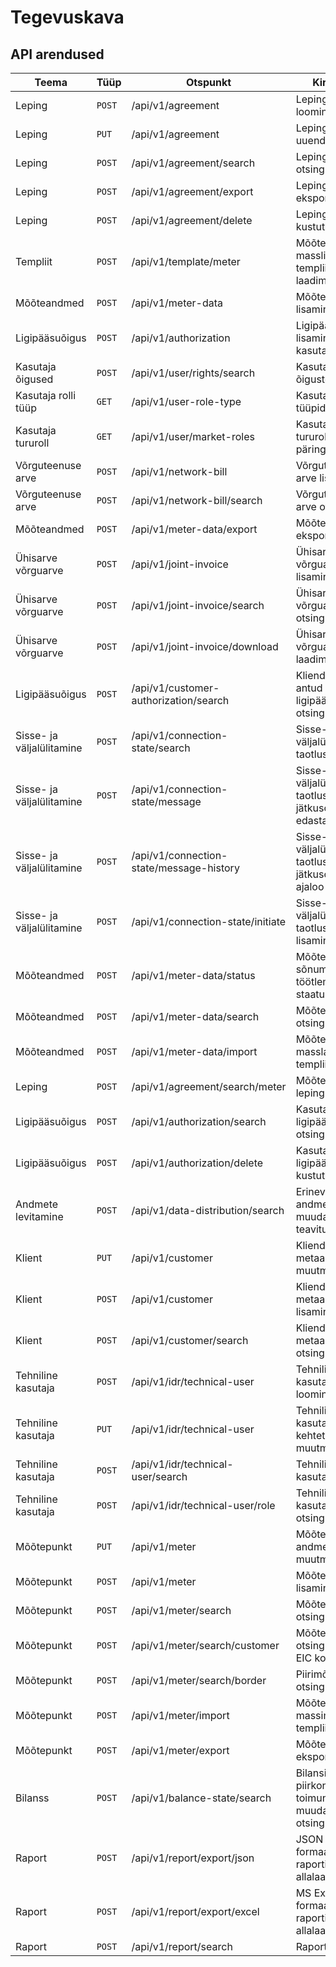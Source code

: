# Tegevuskava

## API arendused

| Teema                     | Tüüp   | Otspunkt                                 | Kirjeldus                                                        | Valmimine  |
|---------------------------|--------|------------------------------------------|------------------------------------------------------------------|------------|
| Leping                    | `POST` | /api/v1/agreement                        | Lepingu loomine                                                  | Valmis     |
| Leping                    | `PUT`  | /api/v1/agreement                        | Lepingu uuendamine                                               | Valmis     |
| Leping                    | `POST` | /api/v1/agreement/search                 | Lepingute otsing                                                 | Valmis     |
| Leping                    | `POST` | /api/v1/agreement/export                 | Lepingute eksport                                                | Valmis     |
| Leping                    | `POST` | /api/v1/agreement/delete                 | Lepingu kustutamine                                              | Valmis     |
| Templiit                  | `POST` | /api/v1/template/meter                   | Mõõtepunkti masslisamise templiidi alla laadimine                | Valmis     |
| Mõõteandmed               | `POST` | /api/v1/meter-data                       | Mõõteandmete lisamine                                            | Valmis     |
| Ligipääsuõigus            | `POST` | /api/v1/authorization                    | Ligipääsuõiguse lisamine kasutajale                              | Valmis     |
| Kasutaja õigused          | `POST` | /api/v1/user/rights/search               | Kasutaja õiguste päring                                          | Valmis     |
| Kasutaja rolli tüüp       | `GET`  | /api/v1/user-role-type                   | Kasutaja rolli tüüpide päring                                    | Valmis     |
| Kasutaja tururoll         | `GET`  | /api/v1/user/market-roles                | Kasutaja tururollide päring                                      | Valmis     |
| Võrguteenuse arve         | `POST` | /api/v1/network-bill                     | Võrguteenuse arve lisamine                                       | 2024.01.18 |
| Võrguteenuse arve         | `POST` | /api/v1/network-bill/search              | Võrguteenuse arve otsing                                         | 2024.01.18 |
| Mõõteandmed               | `POST` | /api/v1/meter-data/export                | Mõõteandmete eksportimine                                        | 2024.01.18 |
| Ühisarve võrguarve        | `POST` | /api/v1/joint-invoice                    | Ühisarve võrguarve lisamine                                      | 2024.01.18 |
| Ühisarve võrguarve        | `POST` | /api/v1/joint-invoice/search             | Ühisarve võrguarve otsing                                        | 2024.01.18 |
| Ühisarve võrguarve        | `POST` | /api/v1/joint-invoice/download           | Ühisarve võrguarve alla laadimine                                | 2024.01.18 |
| Ligipääsuõigus            | `POST` | /api/v1/customer-authorization/search    | Kliendiportaalis antud ligipääsuõiguste otsing                   | 2024.01.18 |
| Sisse- ja väljalülitamine | `POST` | /api/v1/connection-state/search          | Sisse- või väljalülitamise taotluste otsing                      | 2024.01.31 |
| Sisse- ja väljalülitamine | `POST` | /api/v1/connection-state/message         | Sisse- või väljalülitamise taotlusele jätkusõnumite edastamine   | 2024.01.31 |
| Sisse- ja väljalülitamine | `POST` | /api/v1/connection-state/message-history | Sisse- või väljalülitamise taotluste jätkusõnumite ajaloo otsing | 2024.01.31 |
| Sisse- ja väljalülitamine | `POST` | /api/v1/connection-state/initiate        | Sisse- või väljalülitamise taotluse lisamine                     | 2024.01.31 |
| Mõõteandmed               | `POST` | /api/v1/meter-data/status                | Mõõteandmete sõnumi töötlemise staatuse päring                   | 2024.01.31 |
| Mõõteandmed               | `POST` | /api/v1/meter-data/search                | Mõõteandmete otsing                                              | 2024.01.31 |
| Mõõteandmed               | `POST` | /api/v1/meter-data/import                | Mõõteandmete masslaadimine templiidi abil                        | 2024.01.31 |
| Leping                    | `POST` | /api/v1/agreement/search/meter           | Mõõtepunkti lepingute otsing                                     | 2024.01.31 |
| Ligipääsuõigus            | `POST` | /api/v1/authorization/search             | Kasutaja ligipääsuõiguste otsing                                 | 2024.01.31 |
| Ligipääsuõigus            | `POST` | /api/v1/authorization/delete             | Kasutaja ligipääsuõiguse kustutamine                             | 2024.01.31 |
| Andmete levitamine        | `POST` | /api/v1/data-distribution/search         | Erinevate andmeobjektide muudatuste teavitused                   | 2024.01.31 |
| Klient                    | `PUT`  | /api/v1/customer                         | Kliendi ja tema metaandmete muutmine                             | 2024.02.13 |
| Klient                    | `POST` | /api/v1/customer                         | Kliendi ja tema metaandmete lisamine                             | 2024.02.13 |
| Klient                    | `POST` | /api/v1/customer/search                  | Kliendi ja tema metaandmete otsing                               | 2024.02.13 |
| Tehniline kasutaja        | `POST` | /api/v1/idr/technical-user               | Tehnilise kasutaja loomine                                       | 2024.02.13 |
| Tehniline kasutaja        | `PUT`  | /api/v1/idr/technical-user               | Tehnilise kasutaja kehtetuks muutmine                            | 2024.02.13 |
| Tehniline kasutaja        | `POST` | /api/v1/idr/technical-user/search        | Tehnilise kasutaja otsing                                        | 2024.02.13 |
| Tehniline kasutaja        | `POST` | /api/v1/idr/technical-user/role          | Tehnilise kasutaja rollide otsing                                | 2024.02.13 |
| Mõõtepunkt                | `PUT`  | /api/v1/meter                            | Mõõtepunkti andmete muutmine                                     | 2024.02.13 |
| Mõõtepunkt                | `POST` | /api/v1/meter                            | Mõõtepunkti lisamine                                             | 2024.02.13 |
| Mõõtepunkt                | `POST` | /api/v1/meter/search                     | Mõõtepunkti otsing                                               | 2024.02.13 |
| Mõõtepunkt                | `POST` | /api/v1/meter/search/customer            | Mõõtepunkti otsing kliendi EIC koodi alusel                      | 2024.02.13 |
| Mõõtepunkt                | `POST` | /api/v1/meter/search/border              | Piirimõõtepunkti otsing                                          | 2024.02.13 |
| Mõõtepunkt                | `POST` | /api/v1/meter/import                     | Mõõtepunktide massimport templiidi abil                          | 2024.02.13 |
| Mõõtepunkt                | `POST` | /api/v1/meter/export                     | Mõõtepunktide eksportimine                                       | 2024.02.13 |
| Bilanss                   | `POST` | /api/v1/balance-state/search             | Bilansihalduri piirkonnas toimunud muudatuste otsing             | 2024.03.12 |
| Raport                    | `POST` | /api/v1/report/export/json               | JSON formaadis raporti allalaadimine                             | 2024.03.31 |
| Raport                    | `POST` | /api/v1/report/export/excel              | MS Excel formaadis raporti allalaadimine                         | 2024.03.31 |
| Raport                    | `POST` | /api/v1/report/search                    | Raportite otsing                                                 | 2024.03.31 |
